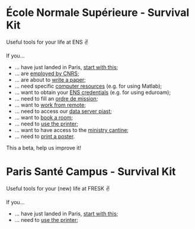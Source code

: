 # École Normale Supérieure - Survival Kit
Useful tools for your life at ENS ✌️ 

If you...

- ... have just landed in Paris, [start with this](instructions/ENS/newcomer.md);
- ... are [employed by CNRS](instructions/ENS/cnrs_employee.md);
- ... are about to [write a paper](instructions/ENS/write_paper.md);
- ... need specific [computer resources](instructions/ENS/computer_resources.md) (e.g. for using Matlab);
- ... want to obtain your [ENS credentials](instructions/ENS/ens_credentials-eduroam.md) (e.g. for using eduroam);
- ... need to fill an [ordre de mission](instructions/ENS/ordre_de_mission.md);
- ... want to [work from remote](instructions/ENS/work_from_remote.md);
- ... need to access our [data server piast](instructions/ENS/data_server-piast.md);
- ... want to [book a room](instructions/ENS/booking_a_room.md);
- ... need to [use the printer](instructions/ENS/printer_and_paper.md);
- ... want to have access to the [ministry cantine](instructions/ENS/ministry_cantine.md);
- ... need to [print a poster](instructions/ENS/print_poster.md).

This a beta, help us improve it!

# Paris Santé Campus - Survival Kit
Useful tools for your (new) life at FRESK ✌️

If you...

- ... have just landed in Paris, [start with this](instructions/FRESK/newcomer.md);
- ... need to [use the printer](instructions/FRESK/printer_and_paper.md);
